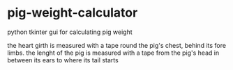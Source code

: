 # pig-weight-calculator
python tkinter gui for calculating pig weight

the heart girth is measured with a tape round the pig's chest, behind its fore limbs.
the lenght of the pig is measured with a tape from the pig's head in between its ears to where its tail starts
